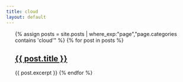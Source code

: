 ```yaml
---
title: cloud
layout: default
---
```

<ul>
  {% assign posts = site.posts | where_exp:"page","page.categories contains 'cloud'" %}
  {% for post in posts %}
      <h2><a href="{{ post.url }}">{{ post.title }}</a></h2>
      {{ post.excerpt }}
  {% endfor %}
</ul>